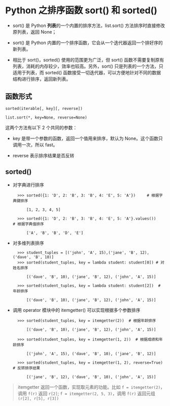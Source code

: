 # Python 之排序函数 sort() 和 sorted()

- sort() 是 Python **列表**的一个内置的排序方法，list.sort() 方法排序时直接修改原列表，返回 None；

- sort() 是 Python 内置的一个排序函数，它会从一个迭代器返回一个排好序的新列表。

- 相比于 sort()，sorted() 使用的范围更为广泛，但 sort() 函数不需要复制原有列表，消耗的内存较少，效率也较高。另外，sort() 只是列表的一个方法，只适用于列表，而 sorted() 函数接受一切迭代器，可以方便地针对不同的数据结构进行排序，返回新列表。

## 函数形式

    sorted(iterable[, key][, reverse])

    list.sort(*, key=None, reverse=None)

这两个方法有以下 2 个共同的参数：

- key 是带一个参数的函数，返回一个值用来排序，默认为 None。这个函数只调用一次，所以 fast。

- reverse 表示排序结果是否反转

## sorted()

- 对字典进行排序

        >>> sorted({1: 'D', 2: 'B', 3: 'B', 4: 'E', 5: 'A'})     # 根据字典键排序

            [1, 2, 3, 4, 5]

        >>> sorted({1: 'D', 2: 'B', 3: 'B', 4: 'E', 5: 'A'}.values())    # 根据字典值排序

            ['A', 'B', 'B', 'D', 'E']

- 对多维列表排序

        >>> student_tuples = [('john', 'A', 15),('jane', 'B', 12),('dave', 'B', 10)]
        >>> sorted(student_tuples, key = lambda student: student[0]) # 对姓名排序

            [('dave', 'B', 10), ('jane', 'B', 12), ('john', 'A', 15)]

        >>> sorted(student_tuples, key = lambda student: student[2])  # 年龄排序

            [('dave', 'B', 10), ('jane', 'B', 12), ('john', 'A', 15)]

- 调用 operator 模块中的 itemgetter() 可以实现根据多个参数排序

        >>> sorted(student_tuples, key = itemgetter(2))  # 根据年龄排序

            [('dave', 'B', 10), ('jane', 'B', 12), ('john', 'A', 15)]

        >>> sorted(student_tuples, key = itemgetter(1, 2))  # 根据成绩和年龄排序

            [('john', 'A', 15), ('dave', 'B', 10), ('jane', 'B', 12)]

        >>> sorted(student_tuples, key = itemgetter(1, 2), reverse=True) # 反转排序结果

            [('jane', 'B', 12), ('dave', 'B', 10), ('john', 'A', 15)]

> itemgetter 返回一个函数，实现取元素的功能。比如 `f = itemgetter(2)`，调用 `f(r)` 返回 `r[2]`; `f = itemgetter(2, 5, 3)`，调用 `f(r)` 返回元组 `(r[2], r[5], r[3])`
